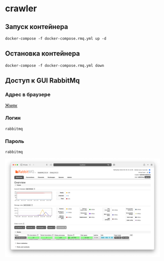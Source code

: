 # crawler
## Запуск контейнера
```
docker-compose -f docker-compose.rmq.yml up -d
```

## Остановка контейнера
```
docker-compose -f docker-compose.rmq.yml down
```

## Доступ к GUI RabbitMq
### Адрес в браузере
[Жмяк](http://localhost:15672)
### Логин 
```
rabbitmq
```
### Пароль
```
rabbitmq
```
![alt-текст](https://github.com/kelrilka/crawler/blob/main/rabbitmq.png "Веб интерфейс RabbitMQ")